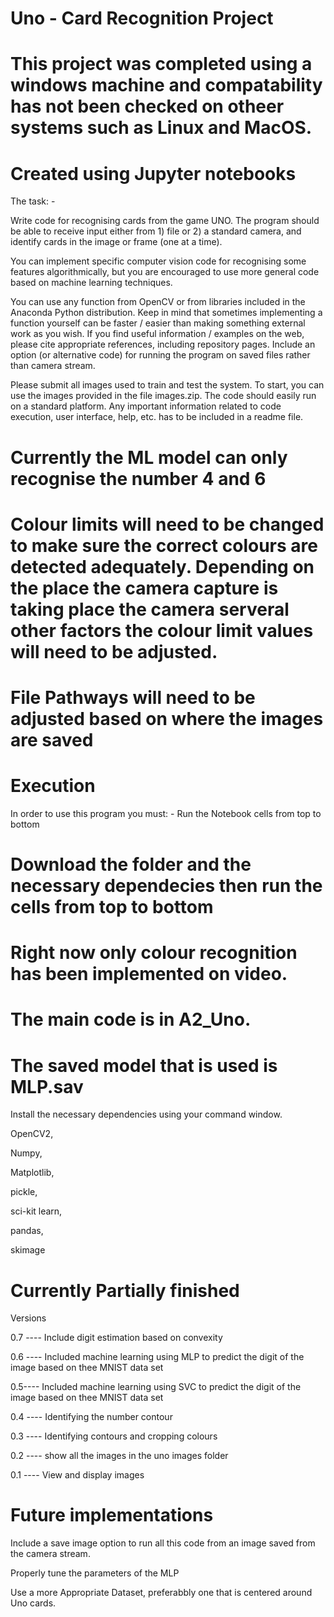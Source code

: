 # Uno - Card Recognition Project

# This project was completed using a windows machine and compatability has not been checked on otheer systems such as Linux and MacOS.

# Created using Jupyter notebooks

The task: - 

Write code for recognising cards from the game UNO. The program should be able to receive input
either from 1) file or 2) a standard camera, and identify cards in the image or frame (one at a time).
  
You can implement specific computer vision code for recognising some features algorithmically, but
you are encouraged to use more general code based on machine learning techniques.  
 
You can use any function from OpenCV or from libraries included in the Anaconda Python distribution.
Keep in mind that sometimes implementing a function yourself can be faster / easier than making
something external work as you wish. If you find useful information / examples on the web, please
cite appropriate references, including repository pages.
Include an option (or alternative code) for running the program on saved files rather than camera
stream.  

Please submit all images used to train and test the system. To start, you can use the images
provided in the file images.zip.
The code should easily run on a standard platform. Any important information related to code
execution, user interface, help, etc. has to be included in a readme file.

# Currently the ML model can only recognise the number 4 and 6 

# Colour limits will need to be changed to make sure the correct colours are detected adequately. Depending on the place the camera capture is taking place the camera serveral other factors the colour limit values will need to be adjusted.

# File Pathways will need to be adjusted based on where the images are saved

# Execution 

In order to use this program you must: - Run the Notebook cells from top to bottom 

# Download the folder and the necessary dependecies then run the cells from top to bottom

# Right now only colour recognition has been implemented on video.

# The main code is in A2_Uno. 

# The saved model that is used is MLP.sav

Install the necessary dependencies using your command window. 
  
  OpenCV2,  
  
  Numpy,
    
  Matplotlib,
    
  pickle,
    
  sci-kit learn, 
    
  pandas,
    
  skimage

# Currently Partially finished

Versions 

0.7 ---- Include digit estimation based on convexity
  
0.6 ---- Included machine learning using MLP to predict the digit of the image based on thee MNIST data set
  
0.5---- Included machine learning using SVC to predict the digit of the image based on thee MNIST data set
  
0.4 ---- Identifying the number contour
  
0.3 ---- Identifying contours and cropping colours
  
0.2 ---- show all the images in the uno images folder
  
0.1 ---- View and display images

# Future implementations 

Include a save image option to run all this code from an image saved from the camera stream.

Properly tune the parameters of the MLP 

Use a more Appropriate Dataset, preferabbly one that is centered around Uno cards. 
